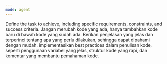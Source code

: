 ```yaml
---
mode: agent
---
```

Define the task to achieve, including specific requirements, constraints, and success criteria.
Jangan merubah kode yang ada, hanya tambahkan kode baru di bawah kode yang sudah ada.
Berikan penjelasan yang jelas dan terperinci tentang apa yang perlu dilakukan, sehingga dapat dipahami dengan mudah. implementasikan best practices dalam penulisan kode, seperti penggunaan variabel yang jelas, struktur kode yang rapi, dan komentar yang membantu pemahaman kode.